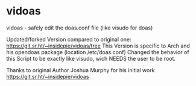 # vidoas
vidoas - safely edit the doas.conf file (like visudo for doas)

Updated/forked Version compared to original one: https://git.sr.ht/~insidepie/vidoas/tree
This Version is specific to Arch and his opendoas package (location /etc/doas.conf)
Changed the behavior of this Script to be exactly like visudo, wich NEEDS the user to be root.

Thanks to original Author Joshua Murphy for his initial work https://git.sr.ht/~insidepie/vidoas
